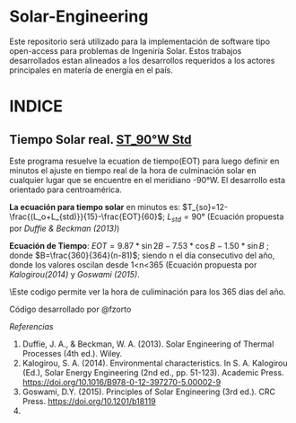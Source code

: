 # Solar-Engineering
Este repositorio será utilizado para la implementación de software tipo open-access para problemas de Ingeniría Solar. Estos trabajos desarrollados estan alineados a los desarrollos requeridos a los actores principales en matería de energía en el país. 

# INDICE
## Tiempo Solar real. [ST_90°W Std](https://github.com/IICAT-FI-UNAH/Solar-Engineering/blob/main/ST_90%C2%B0W%20Std)
Este programa resuelve la ecuation de tiempo(EOT) para luego definir en minutos el ajuste en tiempo real de la hora de culminación solar en cualquier lugar que se encuentre en el meridiano -90°W. El desarrollo esta orientado para centroamérica. 

**La ecuación para tiempo solar** en minutos es: 
$T_{so}=12-\frac{(L_o+L_{std)}}{15}-\frac{EOT}{60}$; $L_{std}=90°$  (Ecuación propuesta por *Duffie & Beckman (2013)*)

**Ecuación de Tiempo**: 
$EOT= 9.87*\sin{2B}-7.53*\cos{B}-1.50*\sin{B}$ ; donde $B=\frac{360}{364}(n-81)$; siendo n el día consecutivo del año, donde los valores oscilan desde 1<n<365 (Ecuación propuesta por *Kalogirou(2014)* y *Goswami (2015)*.


\Este codigo permite ver la hora de culiminación para los 365 dias del año.

Código desarrollado por @fzorto

*Referencias*
1.	Duffie, J. A., & Beckman, W. A. (2013). Solar Engineering of Thermal Processes (4th ed.). Wiley.
2.	Kalogirou, S. A. (2014). Environmental characteristics. In S. A. Kalogirou (Ed.), Solar Energy Engineering (2nd ed., pp. 51-123). Academic Press. https://doi.org/10.1016/B978-0-12-397270-5.00002-9
3.	Goswami, D.Y. (2015). Principles of Solar Engineering (3rd ed.). CRC Press. https://doi.org/10.1201/b18119
4.	


